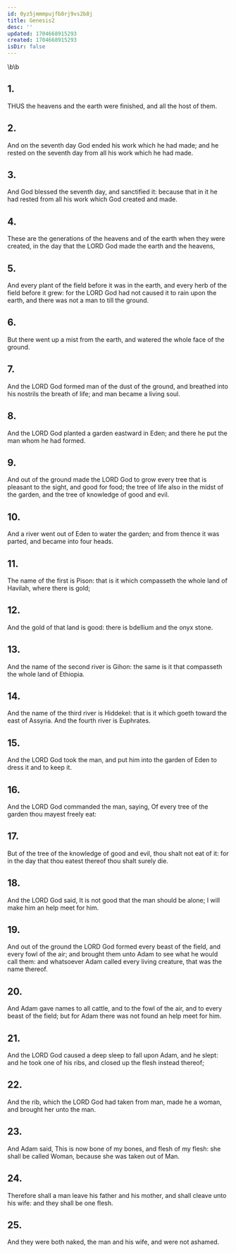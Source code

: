 ```yaml
---
id: 0yz5jmmmpujfb8rj9vs2b8j
title: Genesis2
desc: ''
updated: 1704668915293
created: 1704668915293
isDir: false
---
```

\b\b
## 1.
THUS the heavens and the earth were finished, and all the host of them.
## 2.
And on the seventh day God ended his work which he had made; and he rested on the seventh day from all his work which he had made.
## 3.
And God blessed the seventh day, and sanctified it: because that in it he had rested from all his work which God created and made.
## 4.
These are the generations of the heavens and of the earth when they were created, in the day that the LORD God made the earth and the heavens,
## 5.
And every plant of the field before it was in the earth, and every herb of the field before it grew: for the LORD God had not caused it to rain upon the earth, and there was not a man to till the ground.
## 6.
But there went up a mist from the earth, and watered the whole face of the ground.
## 7.
And the LORD God formed man of the dust of the ground, and breathed into his nostrils the breath of life; and man became a living soul.
## 8.
And the LORD God planted a garden eastward in Eden; and there he put the man whom he had formed.
## 9.
And out of the ground made the LORD God to grow every tree that is pleasant to the sight, and good for food; the tree of life also in the midst of the garden, and the tree of knowledge of good and evil.
## 10.
And a river went out of Eden to water the garden; and from thence it was parted, and became into four heads.
## 11.
The name of the first is Pison: that is it which compasseth the whole land of Havilah, where there is gold;
## 12.
And the gold of that land is good: there is bdellium and the onyx stone.
## 13.
And the name of the second river is Gihon: the same is it that compasseth the whole land of Ethiopia.
## 14.
And the name of the third river is Hiddekel: that is it which goeth toward the east of Assyria.  And the fourth river is Euphrates.
## 15.
And the LORD God took the man, and put him into the garden of Eden to dress it and to keep it.
## 16.
And the LORD God commanded the man, saying, Of every tree of the garden thou mayest freely eat:
## 17.
But of the tree of the knowledge of good and evil, thou shalt not eat of it: for in the day that thou eatest thereof thou shalt surely die.
## 18.
And the LORD God said, It is not good that the man should be alone; I will make him an help meet for him.
## 19.
And out of the ground the LORD God formed every beast of the field, and every fowl of the air; and brought them unto Adam to see what he would call them: and whatsoever Adam called every living creature, that was the name thereof.
## 20.
And Adam gave names to all cattle, and to the fowl of the air, and to every beast of the field; but for Adam there was not found an help meet for him.
## 21.
And the LORD God caused a deep sleep to fall upon Adam, and he slept: and he took one of his ribs, and closed up the flesh instead thereof;
## 22.
And the rib, which the LORD God had taken from man, made he a woman, and brought her unto the man.
## 23.
And Adam said, This is now bone of my bones, and flesh of my flesh: she shall be called Woman, because she was taken out of Man.
## 24.
Therefore shall a man leave his father and his mother, and shall cleave unto his wife: and they shall be one flesh.
## 25.
And they were both naked, the man and his wife, and were not ashamed.
